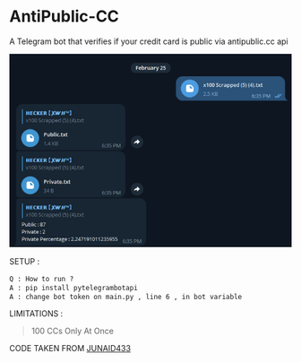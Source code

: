 # AntiPublic-CC
A Telegram bot that verifies if your credit card is public via antipublic.cc api

![Screenshot](antipublic.jpg)

SETUP : 
```
Q : How to run ? 
A : pip install pytelegrambotapi
A : change bot token on main.py , line 6 , in bot variable 
```
LIMITATIONS : 
> 100 CCs Only At Once


CODE TAKEN FROM [JUNAID433](https://github.com/Junaid433)
